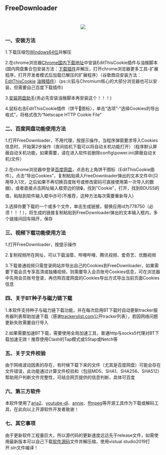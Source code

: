 ## FreeDownloader


<h1 align="center">
<img src="https://github.com/HXHGTS/FreeDownloader/raw/master/icon.ico">
</h1>


### 一、安装方法

1.下载压缩包[Windows64位](https://github.com/HXHGTS/FreeDownloader/releases/latest/download/FreeDownloader.X64.zip)并解压

2.在chrome浏览器[Chrome国内下载地址](https://www.google.cn/chrome/)中安装EditThisCookie插件与油猴脚本(国内网盘集合包安装方法：[下载插件](https://www.lanzoui.com/i9mqftg)并解压，打开chrome浏览器更多工具-扩展程序，打开开发者模式后加载已解压的扩展程序）（谷歌商店安装方法：[EditThisCookie](https://chrome.google.com/webstore/detail/editthiscookie/fngmhnnpilhplaeedifhccceomclgfbg?hl=zh-CN) [油猴插件](https://chrome.google.com/webstore/detail/tampermonkey/dhdgffkkebhmkfjojejmpbldmpobfkfo)）（ps:火狐与Chromium核心的大部分浏览器也可以安装，但需要自己百度下载插件)

3.[安装网盘助手](https://greasyfork.org/scripts/378301-%E7%BD%91%E7%9B%98%E5%8A%A9%E6%89%8B/code/%E7%BD%91%E7%9B%98%E5%8A%A9%E6%89%8B.user.js)(务必先安装油猴脚本再安装这个！！！)

4.鼠标右击EditThisCookie插件（饼干🍪图标），单击“选项”-“选择Cookies的导出格式”，将格式改为“Netscape HTTP Cookie File”

### 二、百度网盘功能使用方法

1.打开FreeDownloader，不用代理，按提示操作，当程序弹窗要求导入Cookies信息时，开始第2步操作（夜间挂机下载可以将自动关机功能打开）（程序默认屏蔽自动关机功能，如果需要，请在进入软件前删除config\power.ini(屏蔽自动关机)文件）

2.在chrome浏览器中登录[百度网盘](https://pan.baidu.com/disk/home?#/all?path=%2F&vmode=list)，点击右上角饼干图标（EditThisCookie插件），点击“导出Cookies”，复制粘贴填入FreeDownloader弹出的文本文件中(只用导入1次，之后如果不再切换百度账号或修改密码可直接使用第一次导入的数据)，或者直接点击网址输入框旁边的锁🔒，找到"Cookie"，打开，找到BDUSS的值，粘贴到软件输入框中亦可(不推荐，这种方法每次需要重新导入)

3.选择你要下载的一个或多个文件，单击生成链接，替换应用id为778750（必须！！！），将生成的链接复制粘贴到FreeDownloader弹出的文本输入框内，多个链接间回车隔开，保存

### 三、视频下载功能使用方法

1.打开FreeDownloader，按提示操作

2.复制视频所在网址，可以下载油管、哔哩哔哩、腾讯视频、爱奇艺、优酷视频

3.下载普通视频只需登录网站并导出自己的Cookies到FreeDownloader，如果需要下载会员专享高清或独播视频，则需要导入会员账号Cookies信息，可在浏览器中先用会员账号登录，再仿照百度网盘的Cookies导出方式导出当前页面Cookies信息


### 四、关于BT种子与磁力链下载

1.本软件支持种子与磁力链下载功能，并在每次启用BT下载时自动更新tracker服务器列表帮助加速下载（感谢[trackerslist.com](https://trackerslist.com/#/zh)公开tracker列表），若因网络问题更新失败需要自行导入

2.如果需要加速BT下载，需要使用全局加速工具，普通http与socks5代理对BT下载加速无效！推荐使用Clash的Tap模式或SStap或Netch等

### 五、关于文件校验

由于网络波动因素的存在，有时候下载下来的文件（尤其是百度网盘）可能会存在文件错误，此功能通过计算文件校验和（包括MD5、SHA1、SHA256、SHA512）帮助用户判断文件完整性，可结合网页提供的信息判断，具体可百度

### 六、第三方软件

本软件使用了[aria2](https://aria2.github.io/)、[youtube-dl](https://github.com/ytdl-org/youtube-dl/)、[annie](https://github.com/iawia002/annie)、[ffmpeg](https://ffmpeg.org/)等开源工具作为下载或解码工具，在此向以上开源软件开发者致谢！

### 七、其它事项

由于更新软件工程量巨大，所以源代码的更新速度远远先于release文件，如需使用最新版本可以自己下载[软件源码](https://github.com/HXHGTS/FreeDownloader/archive/master.zip)文件并解压缩，使用vistual studio2019打开.sln文件编译！


